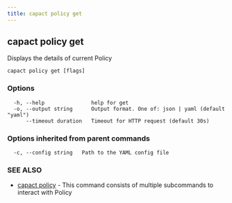 ```yaml
---
title: capact policy get
---
```


## capact policy get

Displays the details of current Policy

```
capact policy get [flags]
```

### Options

```
  -h, --help               help for get
  -o, --output string      Output format. One of: json | yaml (default "yaml")
      --timeout duration   Timeout for HTTP request (default 30s)
```

### Options inherited from parent commands

```
  -c, --config string   Path to the YAML config file
```

### SEE ALSO

* [capact policy](capact_policy.md)	 - This command consists of multiple subcommands to interact with Policy

